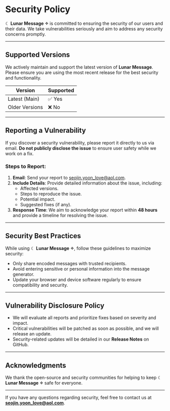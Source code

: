 # Security Policy  

☾ **Lunar Message ✧** is committed to ensuring the security of our users and their data. We take vulnerabilities seriously and aim to address any security concerns promptly.  

---

## Supported Versions  

We actively maintain and support the latest version of **Lunar Message**. Please ensure you are using the most recent release for the best security and functionality.  

| Version         | Supported          |  
|-----------------|--------------------|  
| Latest (Main)   | ✅ Yes             |  
| Older Versions  | ❌ No              |  

---

## Reporting a Vulnerability  

If you discover a security vulnerability, please report it directly to us via email. **Do not publicly disclose the issue** to ensure user safety while we work on a fix.  

### Steps to Report:  
1. **Email**: Send your report to [seojin.yoon_love@aol.com](mailto:seojin.yoon_love@aol.com).  
2. **Include Details**: Provide detailed information about the issue, including:  
   - Affected versions.  
   - Steps to reproduce the issue.  
   - Potential impact.  
   - Suggested fixes (if any).  
3. **Response Time**: We aim to acknowledge your report within **48 hours** and provide a timeline for resolving the issue.  

---

## Security Best Practices  

While using ☾ **Lunar Message ✧**, follow these guidelines to maximize security:  
- Only share encoded messages with trusted recipients.  
- Avoid entering sensitive or personal information into the message generator.  
- Update your browser and device software regularly to ensure compatibility and security.  

---

## Vulnerability Disclosure Policy  

- We will evaluate all reports and prioritize fixes based on severity and impact.  
- Critical vulnerabilities will be patched as soon as possible, and we will release an update.  
- Security-related updates will be detailed in our **Release Notes** on GitHub.  

---

## Acknowledgments  

We thank the open-source and security communities for helping to keep ☾ **Lunar Message ✧** safe for everyone.  

---

If you have any questions regarding security, feel free to contact us at **[seojin.yoon_love@aol.com](mailto:seojin.yoon_love@aol.com)**.  
